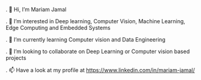 . 👋 Hi, I’m Mariam Jamal

. 👀 I’m interested in Deep learning, Computer Vision, Machine Learning, Edge Computing and Embedded Systems

. 🌱 I’m currently learning Computer vision and Data Engineering

. 💞️ I’m looking to collaborate on Deep Learning or Computer vision based projects

. 📫 Have a look at my profile at https://www.linkedin.com/in/mariam-jamal/
